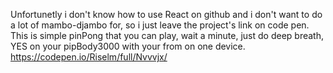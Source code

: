 Unfortunetly i don't know how to use React on github and i don't want to do a lot of mambo-djambo for, so i just leave the project's link on code pen. This is simple pinPong that you can play, wait a minute, just do deep breath, YES on your pipBody3000 with your from on one device.
https://codepen.io/Riselm/full/Nvvvjx/
